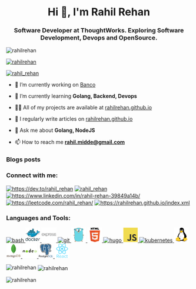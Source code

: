 <h1 align="center">Hi 👋, I'm Rahil Rehan</h1>
<h3 align="center">Software Developer at ThoughtWorks. Exploring Software Development, Devops and OpenSource.</h3>

<p align="left"> <img src="https://komarev.com/ghpvc/?username=rahilrehan&label=Profile%20views&color=0e75b6&style=flat" alt="rahilrehan" /> </p>

<p align="left"> <a href="https://github.com/ryo-ma/github-profile-trophy"><img src="https://github-profile-trophy.vercel.app/?username=rahilrehan" alt="rahilrehan" /></a> </p>

<p align="left"> <a href="https://twitter.com/rahil_rehan" target="blank"><img src="https://img.shields.io/twitter/follow/rahil_rehan?logo=twitter&style=for-the-badge" alt="rahil_rehan" /></a> </p>

- 🔭 I’m currently working on [Banco](https://github.com/RahilRehan/banco)

- 🌱 I’m currently learning **Golang, Backend, Devops**

- 👨‍💻 All of my projects are available at [rahilrehan.github.io](rahilrehan.github.io)

- 📝 I regularly write articles on [rahilrehan.github.io](rahilrehan.github.io)

- 💬 Ask me about **Golang, NodeJS**

- 📫 How to reach me **rahil.midde@gmail.com**

### Blogs posts
<!-- BLOG-POST-LIST:START -->
<!-- BLOG-POST-LIST:END -->

<h3 align="left">Connect with me:</h3>
<p align="left">
<a href="https://dev.to/https://dev.to/rahil_rehan" target="blank"><img align="center" src="https://cdn.jsdelivr.net/npm/simple-icons@3.0.1/icons/dev-dot-to.svg" alt="https://dev.to/rahil_rehan" height="30" width="40" /></a>
<a href="https://twitter.com/rahil_rehan" target="blank"><img align="center" src="https://raw.githubusercontent.com/rahuldkjain/github-profile-readme-generator/master/src/images/icons/Social/twitter.svg" alt="rahil_rehan" height="30" width="40" /></a>
<a href="https://linkedin.com/in/https://www.linkedin.com/in/rahil-rehan-39849a14b/" target="blank"><img align="center" src="https://raw.githubusercontent.com/rahuldkjain/github-profile-readme-generator/master/src/images/icons/Social/linked-in-alt.svg" alt="https://www.linkedin.com/in/rahil-rehan-39849a14b/" height="30" width="40" /></a>
<a href="https://www.leetcode.com/https://leetcode.com/rahil_rehan/" target="blank"><img align="center" src="https://raw.githubusercontent.com/rahuldkjain/github-profile-readme-generator/master/src/images/icons/Social/leet-code.svg" alt="https://leetcode.com/rahil_rehan/" height="30" width="40" /></a>
<a href="/https://rahilrehan.github.io/index.xml" target="blank"><img align="center" src="https://raw.githubusercontent.com/rahuldkjain/github-profile-readme-generator/master/src/images/icons/Social/rss.svg" alt="https://rahilrehan.github.io/index.xml" height="30" width="40" /></a>
</p>

<h3 align="left">Languages and Tools:</h3>
<p align="left"> <a href="https://www.gnu.org/software/bash/" target="_blank"> <img src="https://www.vectorlogo.zone/logos/gnu_bash/gnu_bash-icon.svg" alt="bash" width="40" height="40"/> </a> <a href="https://www.docker.com/" target="_blank"> <img src="https://raw.githubusercontent.com/devicons/devicon/master/icons/docker/docker-original-wordmark.svg" alt="docker" width="40" height="40"/> </a> <a href="https://expressjs.com" target="_blank"> <img src="https://raw.githubusercontent.com/devicons/devicon/master/icons/express/express-original-wordmark.svg" alt="express" width="40" height="40"/> </a> <a href="https://git-scm.com/" target="_blank"> <img src="https://www.vectorlogo.zone/logos/git-scm/git-scm-icon.svg" alt="git" width="40" height="40"/> </a> <a href="https://golang.org" target="_blank"> <img src="https://raw.githubusercontent.com/devicons/devicon/master/icons/go/go-original.svg" alt="go" width="40" height="40"/> </a> <a href="https://www.w3.org/html/" target="_blank"> <img src="https://raw.githubusercontent.com/devicons/devicon/master/icons/html5/html5-original-wordmark.svg" alt="html5" width="40" height="40"/> </a> <a href="https://gohugo.io/" target="_blank"> <img src="https://api.iconify.design/logos-hugo.svg" alt="hugo" width="40" height="40"/> </a> <a href="https://developer.mozilla.org/en-US/docs/Web/JavaScript" target="_blank"> <img src="https://raw.githubusercontent.com/devicons/devicon/master/icons/javascript/javascript-original.svg" alt="javascript" width="40" height="40"/> </a> <a href="https://kubernetes.io" target="_blank"> <img src="https://www.vectorlogo.zone/logos/kubernetes/kubernetes-icon.svg" alt="kubernetes" width="40" height="40"/> </a> <a href="https://www.linux.org/" target="_blank"> <img src="https://raw.githubusercontent.com/devicons/devicon/master/icons/linux/linux-original.svg" alt="linux" width="40" height="40"/> </a> <a href="https://www.mongodb.com/" target="_blank"> <img src="https://raw.githubusercontent.com/devicons/devicon/master/icons/mongodb/mongodb-original-wordmark.svg" alt="mongodb" width="40" height="40"/> </a> <a href="https://nodejs.org" target="_blank"> <img src="https://raw.githubusercontent.com/devicons/devicon/master/icons/nodejs/nodejs-original-wordmark.svg" alt="nodejs" width="40" height="40"/> </a> <a href="https://www.postgresql.org" target="_blank"> <img src="https://raw.githubusercontent.com/devicons/devicon/master/icons/postgresql/postgresql-original-wordmark.svg" alt="postgresql" width="40" height="40"/> </a> <a href="https://reactjs.org/" target="_blank"> <img src="https://raw.githubusercontent.com/devicons/devicon/master/icons/react/react-original-wordmark.svg" alt="react" width="40" height="40"/> </a> </p>

<p><img align="left" src="https://github-readme-stats.vercel.app/api/top-langs?username=rahilrehan&show_icons=true&locale=en&layout=compact&hide=jupyter%20notebook" alt="rahilrehan" /></p>

<p>&nbsp;<img align="center" src="https://github-readme-stats.vercel.app/api?username=rahilrehan&show_icons=true&locale=en" alt="rahilrehan" /></p>

<p><img align="center" src="https://github-readme-streak-stats.herokuapp.com/?user=rahilrehan&" alt="rahilrehan" /></p>
